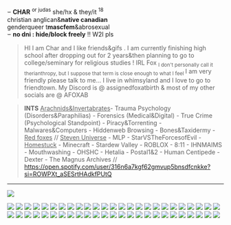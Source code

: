 ⏖  **CHAR** <sup>or judas</sup>  she/hx & they/it  <sup>18</sup>  
christian anglican&**native canadian**   
genderqueer t**mascfem**&abrosexual    
⏖ **no dni :  hide/block freely** !! W2I pls

>  HI I am Char and I like friends&gifs . I am currently finishing high school after dropping out for 2 years&then planning to go to college/seminary for religious studies ! IRL Fox <sub>I don't personally call it therianthropy, but I suppose that term is close enough to what I feel </sub> I am very friendly please talk to me... I live in whimsyland and I love to go to friendtown. My Discord is @ assignedfoxatbirth & most of my other socials are @ AFOXAB

> **INTS** <ins>Arachnids&Invertabrates</ins>- Trauma Psychology (Disorders&Paraphilias) - Forensics (Medical&Digital) - True Crime (Psychological Standpoint) - Piracy&Torrenting - Malwares&Computers - Hiddenweb Browsing - Bones&Taxidermy - <ins>Red foxes</ins> // <ins>Steven Universe</ins> - MLP - StarVSTheForcesofEvil - <ins>Homestuck</ins> - Minecraft - Stardew Valley - ROBLOX - 8:11 - IHNMAIMS - Mouthwashing - OHSHC - Hetalia - Postal1&2 - Human Centipede - Dexter - The Magnus Archives // https://open.spotify.com/user/316n6a7kgf62gmvup5bnsdfcnkke?si=ROWPXt_aSESrtHAdkfPUtQ

---
![](https://64.media.tumblr.com/89b3f07f159521bec5341a6894f9ef49/31b077c47cd92dea-3d/s75x75_c1/7b4b33af4b2b49a36196dd0261c2b77d2b7f8528.pnj)

![](https://64.media.tumblr.com/520bf9138ea3ca14443c425335d7f937/fb9821cba74de91b-c9/s100x200/425b3b47004008a76c02f8c05642bfbf9ae1369f.gifv) ![](https://64.media.tumblr.com/c5bc29a462c0783d11f5275653b6125d/488e05df680b8d93-ac/s100x200/4860519f717c0944b2729dd54f5892b617ba64f9.gifv) ![](https://64.media.tumblr.com/12146e6aa0d01b391920d9e9e80148a1/f517dce967c3aa4f-2a/s250x400/28bc9801aa7cce0c745869ce0fc69b9ee5cd4f69.gifv) ![](https://64.media.tumblr.com/0a9b6c4da10e3c1b1424740f133f028a/dc86c930ad40790a-0a/s250x400/458ebe4913098e1483ff24feb413a4a78daa5f9d.pnj) ![](https://64.media.tumblr.com/e2414ddb29540d9a7b6784695a13994c/dc86c930ad40790a-c2/s250x400/d9e9a8a5f104cfcc5e973201d7859362dfeb6692.pnj) ![](https://64.media.tumblr.com/57dea4bcb0a81103c718a86a0df6c1c1/488e05df680b8d93-74/s100x200/e16a01fa60485c64efee85517d2bc9ef9ee31827.pnj) ![](https://64.media.tumblr.com/5015be33ebf274dc08619c31b582e2fc/cfe7884643d3d496-d7/s250x400/3a85ca3e8fd2c11d2b7bc12f1bf2d54584eb368d.pnj) ![](https://64.media.tumblr.com/c5d3750ed6ebc51f4baf6958c4121adf/2be3d7b7e3b8925d-b5/s100x200/0ab06e8ff5d9011ce582824707afb5cc8dec16fd.gifv) ![](https://64.media.tumblr.com/76771b7e2271c9b33533250e2202c542/6a7579aa5bab2ef2-1b/s100x200/aafbeb417cd0224e032a3cd8f67cec9a5d6a11ab.webp) ![](https://64.media.tumblr.com/e1af7d29ad0aa43947a01822e1ad8629/1b925f9587d95c2b-db/s100x200/d3b4b06cc720ffad7e1da53277c6ee2d0e285fbc.gifv) ![](https://64.media.tumblr.com/1f2c5f2382fbe21ef7bf4d04a68250c2/f4ef729f756e4c4b-c7/s100x200/22b289805d0342431ac490098b457a702377b891.pnj) ![](https://64.media.tumblr.com/d57989c3454e87430462f4fc8d04d418/622ae85aa0318f1a-c3/s100x200/4055dcc0e7e496a375db6a57134b65ad9d198092.pnj) ![](https://64.media.tumblr.com/119420bd9092a2ac9daf6e0dcb61b440/fb9821cba74de91b-22/s100x200/b78b777fbaaa4f3a4e0dc3c94f7742e537cf5c84.gifv) ![](https://gifcity.carrd.co/assets/images/gallery131/cfbca487.jpg?v=47652796) ![](https://64.media.tumblr.com/21fe72062aa5f553256f11d2c7b8d646/ebbab8ef169fc070-19/s100x200/e8cba3e9f658dd33c92bc24629613423dda0def0.pnj) ![](https://64.media.tumblr.com/1d3e51942f7d236ad207cafdfce4f45e/b1a413bd901573a8-bb/s100x200/de10bdc7a43e3218d53a4ff950969baa74c0a69c.gifv) ![](https://64.media.tumblr.com/e74d76e4986769c36947659bcd30a53f/b1a413bd901573a8-30/s100x200/13fded1c120950a2d09c592f56796946c01db346.pnj) ![](https://y2k.neocities.org/stamps/tumblr_pbbaqrNazy1xz2nuuo3_100.gif) ![](https://y2k.neocities.org/stamps/tumblr_inline_pe6lvvSuP71v11djx_1280.gif) ![](https://y2k.neocities.org/stamps/ptr%2002.png) ![](https://gligar.neocities.org/ev.gif) ![](https://feign.neocities.org/image/stamp/happy%20pika.gif) ![](https://adriansblinkiecollection.neocities.org/stamps/b33.gif) ![](https://paleking.carrd.co/assets/images/gallery12/3beb25ec.png?v26071698921061) ![](https://64.media.tumblr.com/0a31c2e1d2bcc5df2eb98e31eb2110b1/79d8b316934d24c3-5d/s100x200/4b7c20c8acdb2df5bf732f5200d06af94ae21fbe.gifv) ![](https://64.media.tumblr.com/db8ed209ffe7dbefa1c8f9c18d725c0d/47dba9724143cb2a-83/s100x200/cdc0acedcab3902a5e635516446d01054c64bcbf.jpg) ![](https://64.media.tumblr.com/63a67dc1b9aeb1faac06c412634747fd/f1413ef45abf2485-e1/s100x200/a0eee51e9e9e8a6c5c1bb1dfe2db7321171832e8.gifv) ![](https://64.media.tumblr.com/878e2c2e177a7aa7c5d4b93d666df27f/1772854da6a99e02-97/s100x200/b49d565f871ab7a0dbb310ebc9136242433afdc1.pnj) ![](https://64.media.tumblr.com/db94e883a878ebb4f0aad60b4cff8512/e8c9a5af56d6e4bf-d6/s100x200/4ec28408b4e866e79df595d28823051fa913f5d4.pnj) ![](https://64.media.tumblr.com/1b629a653ac2a6e2d747f0841d4af825/d2d2e653ce9b8f37-d5/s100x200/910b25e34cc1d4cc22bad6763b59aaae7932bf8c.gifv) ![](https://64.media.tumblr.com/b81f76e980d87ecd06a8e41d97fb223d/d83f047cc60dd10e-e8/s250x400/c5dc8ebcc57f49ae52929b51465902c9945243a6.gifv) ![](https://pixelsafari.neocities.org/stamps/umbsylv.gif) ![](https://64.media.tumblr.com/9e74bab37af1649defa87a1df3122beb/39f4f0b3526e9818-9b/s100x200/c0602597a0dea155ac8d7e61b43ba8012821c23a.gifv) ![](https://y2k.neocities.org/stamps/being_childish_stamp_by_creativeness.gif) ![](https://64.media.tumblr.com/c67c70cdcab7bf9925ce28769feb5f24/8c49db604b0f3002-a4/s100x200/2e82471bab3f9d9a8b029c7b3e30cf4594fb5836.gifv) ![](https://64.media.tumblr.com/3e49d889559f1645073906164a752a01/04fe7ae26626f8d8-03/s100x200/d345e62862a02a3400d745c5ae07a6a1d80b9257.gifv) ![](https://64.media.tumblr.com/6ee4ff4df62cdfb062a0f783daf74d5f/8c49db604b0f3002-83/s100x200/b789a3fbf44f433372870798675851f9d61f1dfc.gifv) ![](https://64.media.tumblr.com/17aff7524c789cdfdf70617b0c16262d/ca97eef3152f39fb-5a/s100x200/9d355556908446014951ea825961c48e72c8e287.pnj) ![](https://external-media.spacehey.net/media/skR5DWMKkLCcqf8CaIiTIBflft19cCj9ZMTBUwig9ba0=/https://images-wixmp-ed30a86b8c4ca887773594c2.wixmp.com/f/859c6c3e-f1f0-4db3-8680-7d726bd8c831/d5p3efb-d55ac956-c42b-45bb-aec2-1c3b23d87168.gif?token=eyJ0eXAiOiJKV1QiLCJhbGciOiJIUzI1NiJ9.eyJzdWIiOiJ1cm46YXBwOjdlMGQxODg5ODIyNjQzNzNhNWYwZDQxNWVhMGQyNmUwIiwiaXNzIjoidXJuOmFwcDo3ZTBkMTg4OTgyMjY0MzczYTVmMGQ0MTVlYTBkMjZlMCIsIm9iaiI6W1t7InBhdGgiOiJcL2ZcLzg1OWM2YzNlLWYxZjAtNGRiMy04NjgwLTdkNzI2YmQ4YzgzMVwvZDVwM2VmYi1kNTVhYzk1Ni1jNDJiLTQ1YmItYWVjMi0xYzNiMjNkODcxNjguZ2lmIn1dXSwiYXVkIjpbInVybjpzZXJ2aWNlOmZpbGUuZG93bmxvYWQiXX0.gMFFmItRXtVZiQpBqkjwS2iOE1zxlRfvzhmdOkdgeU0) ![](https://64.media.tumblr.com/cbf583b903cc27c89c2dc7a37b5e7762/a5ba7d31e30ea9fa-cd/s100x200/131611fbc154d5d3d52e7bd603134789740cad2a.gifv) ![](https://64.media.tumblr.com/4dcdd73e6ece687d5e8a15b35414f3d0/842a0f101848943a-7d/s100x200/ce4a6eac6f8a957a48901783d5b614edcdd18b3c.gifv) ![](https://64.media.tumblr.com/0bcf48a5de71f938dd037efd679ef120/777855415a70d283-e4/s100x200/d5529ad060718d1ae95dae94440055c478d448da.pnj) ![](https://64.media.tumblr.com/2a4621cd4aff3f48238c264de2520479/c555c7cacf997dfd-b3/s100x200/ad14d44477da103673dedebb7eb3c119d2121e3a.pnj) ![](https://64.media.tumblr.com/a2647049dea5186783b221482dc14ee8/3a43556672a81415-ab/s100x200/f038105442430ad6921bbdeff5894fb13467984b.gifv) ![](https://64.media.tumblr.com/f2ea1927e09e3db56a03430766e9dad1/90523fee2e2a1218-77/s100x200/5ce9a02eaede856c5521cd20c4dfa6ac92ef82e6.gifv) ![](https://64.media.tumblr.com/44400c93a930ac90b5a9951fa3bf796d/cf3797b2ac8c3dd7-f9/s100x200/eed71e52ef6771b70f902cfa40c33546feccf099.pnj) ![](https://64.media.tumblr.com/f16d6f34c5197023452bdec3ad0a89cd/50a56b6978b4ab91-84/s100x200/ae034d566f26fa2121afc6b70d31c15637e1c6b8.pnj) ![](https://64.media.tumblr.com/585163d5a19ddeffc25f9fd8b3628c1e/47ce1dd0d8ac022a-b5/s100x200/90e4a1a7bce8cdea8ba49616a7ae2d7733edfca8.pnj) ![](https://64.media.tumblr.com/c4d0dce48864b3dd8d811c0770b416d1/dd851ed67dd48774-1c/s100x200/e8a6fdccb11d8719bd11e7f30bb7883309a61d5d.gifv) ![](https://64.media.tumblr.com/7fa569e4372827c04a1ac072fe4ae263/dd851ed67dd48774-f3/s100x200/74a4488230fc596a58711f5885902314e5af6419.gifv)

